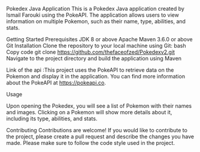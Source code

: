Pokedex Java Application
This is a Pokedex Java application created by Ismail Farouki using the PokeAPI. The application allows users to view information on multiple Pokemon, such as their name, type, abilities, and stats.

Getting Started
Prerequisites
JDK 8 or above
Apache Maven 3.6.0 or above
Git
Installation
Clone the repository to your local machine using Git:
bash
Copy code
git clone https://github.com/thefaceofzed/Pokedexv2.git
Navigate to the project directory and build the application using Maven


Link of the api :This project uses the PokeAPI to retrieve data on the Pokemon and display it in the application. You can find more information about the PokeAPI at https://pokeapi.co.


Usage

Upon opening the Pokedex, you will see a list of Pokemon with their names and images. Clicking on a Pokemon will show more details about it, including its type, abilities, and stats.

Contributing
Contributions are welcome! If you would like to contribute to the project, please create a pull request and describe the changes you have made. Please make sure to follow the code style used in the project.
